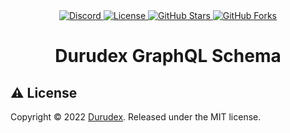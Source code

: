 <div align="center">
    <a href="https://discord.gg/4qcXbeVehZ">
        <img alt="Discord" src="https://img.shields.io/discord/882288646517035028?label=%F0%9F%92%AC%20discord">
    </a>
    <a href="https://github.com/durudex/durudex-graphql-schema/blob/main/LICENSE">
        <img alt="License" src="https://img.shields.io/github/license/durudex/durudex-graphql-schema?label=%F0%9F%93%95%20license">
    </a>
    <a href="https://github.com/durudex/durudex-graphql-schema/stargazers">
        <img alt="GitHub Stars" src="https://img.shields.io/github/stars/durudex/durudex-graphql-schema?label=%E2%AD%90%20stars&logo=sdf">
    </a>
    <a href="https://github.com/durudex/durudex-graphql-schema/network">
        <img alt="GitHub Forks" src="https://img.shields.io/github/forks/durudex/durudex-graphql-schema?label=%F0%9F%93%81%20forks">
    </a>
</div>

<h1 align="center"> Durudex GraphQL Schema</h1>

## ⚠️ License
Copyright © 2022 [Durudex](https://github.com/durudex). Released under the MIT license.

